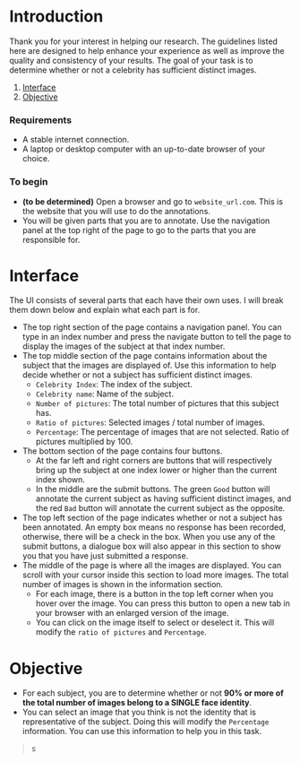 # Introduction
Thank you for your interest in helping our research. The guidelines listed here are designed to help enhance your experience as well as improve the quality and consistency of your results. The goal of your task is to determine whether or not a celebrity has sufficient distinct images.

 1. [Interface](#Interface)
 2. [Objective](#Instruction)


### Requirements

  - A stable internet connection.
  - A laptop or desktop computer with an up-to-date browser of your choice. 

### To begin

  - **(to be determined)** Open a browser and go to `website_url.com`. This is the website that you will use to do the annotations.
  - You will be given parts that you are to annotate. Use the navigation panel at the top right of the page to go to the parts that you are responsible for.
 
# <a name="Interface"></a>Interface
  The UI consists of several parts that each have their own uses. I will break them down below and explain what each part is for.
  - The top right section of the page contains a navigation panel. You can type in an index number and press the navigate button to tell the page to display the images of the subject at that index number. 
  - The top middle section of the page contains information about the subject that the images are displayed of. Use this information to help decide whether or not a subject has sufficient distinct images.
	  - `Celebrity Index`: The index of the subject.
	  - `Celebrity name`: Name of the subject.
	  - `Number of pictures`: The total number of pictures that this subject has.
	  - `Ratio of pictures`: Selected images / total number of images.
	  - `Percentage`: The percentage of images that are not selected. Ratio of pictures multiplied by 100.
  - The bottom section of the page contains four buttons. 
	  - At the far left and right corners are buttons that will respectively bring up the subject at one index lower or higher than the current index shown. 
	  - In the middle are the submit buttons. The green `Good` button will annotate the current subject as having sufficient distinct images, and the red `Bad` button will annotate the current subject as the opposite. 
  - The top left section of the page indicates whether or not a subject has been annotated. An empty box means no response has been recorded, otherwise, there will be a check in the box. When you use any of the submit buttons, a dialogue box will also appear in this section to show you that you have just submitted a response.
  - The middle of the page is where all the images are displayed. You can scroll with your cursor inside this section to load more images. The total number of images is shown in the information section. 
	  - For each image, there is a button in the top left corner when you hover over the image. You can press this button to open a new tab in your browser with an enlarged version of the image.
	  - You can click on the image itself to select or deselect it. This will modify the `ratio of pictures` and `Percentage`.

# Objective<a name="Instruction"></a>
  - For each subject, you are to determine whether or not **90% or more of the total number of images belong to a SINGLE face identity**. 
  - You can select an image that you think is not the identity that is representative of the subject. Doing this will modify the `Percentage` information. You can use this information to help you in this task. 
   >s


<!--stackedit_data:
eyJoaXN0b3J5IjpbLTEyNjkzMDIyM119
-->